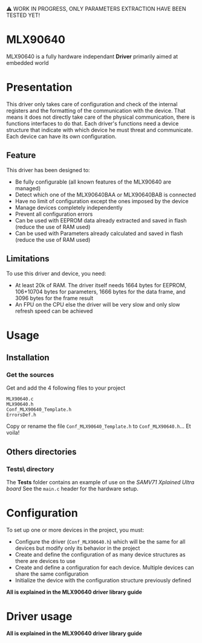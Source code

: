 :warning: WORK IN PROGRESS, ONLY PARAMETERS EXTRACTION HAVE BEEN TESTED YET!

# MLX90640
MLX90640 is a fully hardware independant **Driver** primarily aimed at embedded world

# Presentation
This driver only takes care of configuration and check of the internal registers and the formatting of the communication with the device. That means it does not directly take care of the physical communication, there is functions interfaces to do that.
Each driver's functions need a device structure that indicate with which device he must threat and communicate. Each device can have its own configuration.

## Feature

This driver has been designed to:
* Be fully configurable (all known features of the MLX90640 are managed)
* Detect which one of the MLX90640BAA or MLX90640BAB is connected
* Have no limit of configuration except the ones imposed by the device
* Manage devices completely independently
* Prevent all configuration errors
* Can be used with EEPROM data already extracted and saved in flash (reduce the use of RAM used)
* Can be used with Parameters already calculated and saved in flash (reduce the use of RAM used)

## Limitations

To use this driver and device, you need:
* At least 20k of RAM. The driver itself needs 1664 bytes for EEPROM, 106+10704 bytes for parameters, 1666 bytes for the data frame, and 3096 bytes for the frame result
* An FPU on the CPU else the driver will be very slow and only slow refresh speed can be achieved

# Usage

## Installation

### Get the sources
Get and add the 4 following files to your project
```
MLX90640.c
MLX90640.h
Conf_MLX90640_Template.h
ErrorsDef.h
```
Copy or rename the file `Conf_MLX90640_Template.h` to `Conf_MLX90640.h`... Et voila!

## Others directories

### Tests\ directory
The **Tests** folder contains an example of use on the _SAMV71 Xplained Ultra board_
See the `main.c` header for the hardware setup.

# Configuration
To set up one or more devices in the project, you must:
* Configure the driver (`Conf_MLX90640.h`) which will be the same for all devices but modify only its behavior in the project
* Create and define the configuration of as many device structures as there are devices to use
* Create and define a configuration for each device. Multiple devices can share the same configuration
* Initialize the device with the configuration structure previously defined

**All is explained in the MLX90640 driver library guide**

# Driver usage

**All is explained in the MLX90640 driver library guide**